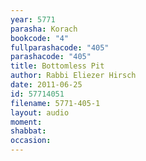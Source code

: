 ```yaml
---
year: 5771
parasha: Korach
bookcode: "4"
fullparashacode: "405"
parashacode: "405"
title: Bottomless Pit
author: Rabbi Eliezer Hirsch
date: 2011-06-25
id: 57714051
filename: 5771-405-1
layout: audio
moment: 
shabbat: 
occasion: 
---
```

